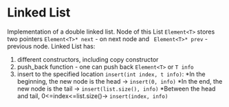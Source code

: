 # Linked List
Implementation of a double linked list.
Node of this List ``` Element<T> ``` stores two pointers  ``` Element<T>* next ``` - on next node and ``` Element<T>* prev``` - previous node.
Linked List has:
1) different constructors, including copy constructor
2) push_back function - one can push back ``` Element<T> ``` or ``` T info ```
3) insert to the specified location ``` insert(int index, t info) ```:
   *In the beginning, the new node is the head -> ``` insert(0, info) ``` 
   *In the end, the new node is the tail -> ``` insert(list.size(), info) ```
   *Between the head and tail, 0<=index<=list.size()-> ``` insert(index, info) ```
